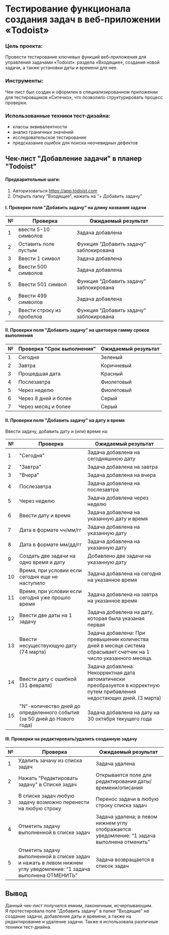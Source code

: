 # Тестирование функционала создания задач в веб-приложении «Todoist»

### Цель проекта:

Провести тестирование ключевых функций веб-приложения для управления задачами «Todoist»: раздела «Входящие», создания
новой задачи, а также установки даты и времени для нее.

### Инструменты:

Чек-лист был создан и оформлен в специализированном приложении для тестировщиков «Ситечко», что позволило
структурировать процесс проверки.

### Использованные техники тест-дизайна:

* классы эквивалентности
* анализ граничных значений
* исследовательское тестирование
* предсказание ошибок для поиска неочевидных дефектов

## Чек-лист "Добавление задачи" в планер "Todoist"

#### Предварительные шаги:

1. Авторизоваться https://app.todoist.com
2. Открыть папку “Входящие”, нажать на “+ Добавить задачу”

#### I. Проверки поля "Добавить задачу" на длину названия задачи

| № | Проверка                  | Ожидаемый результат                     |
|---|---------------------------|-----------------------------------------|
| 1 | ввести 5-10 символов      | Задача добавлена                        |
| 2 | Оставить поле пустым      | Функция “Добавить задачу” заблокирована |
| 3 | Ввести 1 символ           | Задача добавлена                        |
| 4 | Ввести 500 символов       | Задача добавлена                        |
| 5 | Ввести 501 символ         | Функция “Добавить задачу” заблокирована |
| 6 | Ввести 499 символов       | Задача добавлена                        |
| 7 | Ввести строку из пробелов | Функция “Добавить задачу” заблокирована |

#### II. Проверки поля "Добавить задачу" на цветовую гамму сроков выполнения

| № | Проверка "Срок выполнения" | Ожидаемый результат |
|---|----------------------------|---------------------|
| 1 | Сегодня                    | Зеленый             |
| 2 | Завтра                     | Коричневый          |
| 3 | Прошедшая дата             | Красный             |
| 4 | Послезавтра                | Фиолетовый          |
| 5 | Через неделю               | Фиолетовый          |
| 6 | Через 8 дней и более       | Серый               |
| 7 | Через месяц и более        | Серый               |

#### II. Проверки поля "Добавить задачу" на дату и время

Ввести задачу, добавить дату и (или) время на:

| №  | Проверка                                                                 | Ожидаемый результат                                                                                                        |
|----|--------------------------------------------------------------------------|----------------------------------------------------------------------------------------------------------------------------|
| 1  | "Сегодня"                                                                | Задача добавлена на сегодняшнюю дату                                                                                       |
| 2  | "Завтра"                                                                 | Задача добавлена на завтра                                                                                                 |
| 3  | "Вчера"                                                                  | Задача добавлена на вчера                                                                                                  |
| 4  | Послезавтра                                                              | Задача добавлена на послезавтра                                                                                            |
| 5  | Через неделю                                                             | Задача добавлена через неделю                                                                                              |
| 6  | Ввести дату и время                                                      | Задача добавлена на указанную дату и время                                                                                 |
| 7  | Дата в формате чч/мм/гг                                                  | Задача добавлена на указанную дату                                                                                         |
| 8  | Дата в формате мм/дд/гг                                                  | Задача добавлена на указанную дату                                                                                         |
| 9  | Создать две задачи на одно время и дату                                  | Добавлено две задачи на указанную дату                                                                                     |
| 10 | Время, при условии если сегодня еще не наступило                         | Задача добавлена на сегодня на указанное время                                                                             |
| 11 | Время, при условии если сегодня уже прошло время                         | Задача добавлена на завтра на указанное время                                                                              |
| 12 | Ввести две даты на 1 задачу                                              | Задача добавлена на дату, которая была указаная первая                                                                     |
| 13 | Ввести несуществующую дату (74 марта)                                    | Задача добавлена: При превышении количества дней в месяце система сбрасывает счетчик на 1 число указанного месяца.         |
| 14 | Ввести дату с ошибкой (31 февраля)                                       | Задача добавлена: Некорректная дата автоматически преобразуется в корректную путем прибавления недостающих дней. (3 марта) |
| 15 | "N"-количество дней до определенного события (за 50 дней до Нового года) | Задача добавлена на дату на 30 октября текущего года                                                                       |

#### III. Проверки на редактировать/удалить созданную задачу

| № | Проверка                                                                                                           | Ожидаемый результат                                                                         |
|---|--------------------------------------------------------------------------------------------------------------------|---------------------------------------------------------------------------------------------|
| 1 | Удалить зачачу из списка задач                                                                                     | Задача удалена                                                                              |
| 2 | Нажать "Редактировать задачу" в Списке задач                                                                       | Открывается поле для редактирования даты/времени/описания                                   |
| 3 | В списке задач любую задачу возможно перенести на любую строку                                                     | Перенос задачи в любую строку списка задач                                                  |
| 4 | Отметить задачу выполненной в списке задач                                                                         | Задача удалена; в левом нижнем углу отображается уведомление: “1 задача выполнена отменить” |
| 5 | Отметить задачу выполненной в списке задач и нажать в левом нижнем углу уведомление: “1 задача выполнена ОТМЕНИТЬ” | Задача возвращается в список задач                                                          |

## Вывод 
Данный чек-лист получился емким, лаконичным, исчерпывающим.  
Я протестировала поле "Добавить задачу" в папке "Входящие" на создание задачи, добавление даты и времени, а также на редактирование и удаление задачи. 
Также я использовала различные техники тест-диайна.